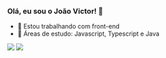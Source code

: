 ### Olá, eu sou o João Victor! 👋

- 🔭 Estou trabalhando com front-end
- 🌱 Áreas de estudo: Javascript, Typescript e Java
<div> 
  <a href="mailto:jaovicor3690@gmail.com"><img src="https://img.shields.io/badge/-Gmail-%23333?style=for-the-badge&logo=gmail&logoColor=red" target="_blank"></a>
  <a href="https://www.linkedin.com/in/joao-victor-de-oliveira-carneiro/" target="_blank"><img src="https://img.shields.io/badge/-LinkedIn-%230077B5?style=for-the-badge&logo=linkedin&logoColor=white" target="_blank"></a> 
</div>
